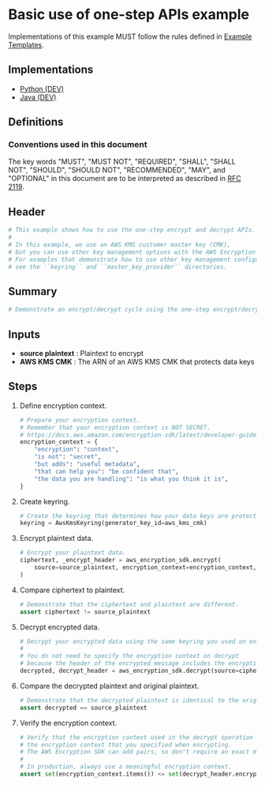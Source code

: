 [//]: # "Copyright Amazon.com Inc. or its affiliates. All Rights Reserved."
[//]: # "SPDX-License-Identifier: CC-BY-SA-4.0"

# Basic use of one-step APIs example

Implementations of this example MUST follow the rules defined in
[Example Templates](../../../examples.md#example-templates).

## Implementations

- [Python (DEV)](https://github.com/aws/aws-encryption-sdk-python/blob/keyring/examples/src/onestep_defaults.py)
- [Java (DEV)](https://github.com/aws/aws-encryption-sdk-java/blob/keyring/src/examples/java/com/amazonaws/crypto/examples/OneStepDefaults.java)

## Definitions

### Conventions used in this document

The key words
"MUST", "MUST NOT", "REQUIRED", "SHALL", "SHALL NOT",
"SHOULD", "SHOULD NOT", "RECOMMENDED", "MAY", and "OPTIONAL"
in this document are to be interpreted as described in
[RFC 2119](https://tools.ietf.org/html/rfc2119).

## Header

```python
# This example shows how to use the one-step encrypt and decrypt APIs.
#
# In this example, we use an AWS KMS customer master key (CMK),
# but you can use other key management options with the AWS Encryption SDK.
# For examples that demonstrate how to use other key management configurations,
# see the ``keyring`` and ``master_key_provider`` directories.
```

## Summary

```python
# Demonstrate an encrypt/decrypt cycle using the one-step encrypt/decrypt APIs.
```

## Inputs

- **source plaintext** :
  Plaintext to encrypt
- **AWS KMS CMK** :
  The ARN of an AWS KMS CMK that protects data keys

## Steps

1. Define encryption context.

   ```python
   # Prepare your encryption context.
   # Remember that your encryption context is NOT SECRET.
   # https://docs.aws.amazon.com/encryption-sdk/latest/developer-guide/concepts.html#encryption-context
   encryption_context = {
       "encryption": "context",
       "is not": "secret",
       "but adds": "useful metadata",
       "that can help you": "be confident that",
       "the data you are handling": "is what you think it is",
   }
   ```

1. Create keyring.

   ```python
   # Create the keyring that determines how your data keys are protected.
   keyring = AwsKmsKeyring(generator_key_id=aws_kms_cmk)
   ```

1. Encrypt plaintext data.

   ```python
   # Encrypt your plaintext data.
   ciphertext, _encrypt_header = aws_encryption_sdk.encrypt(
       source=source_plaintext, encryption_context=encryption_context, keyring=keyring
   )
   ```

1. Compare ciphertext to plaintext.

   ```python
   # Demonstrate that the ciphertext and plaintext are different.
   assert ciphertext != source_plaintext
   ```

1. Decrypt encrypted data.

   ```python
   # Decrypt your encrypted data using the same keyring you used on encrypt.
   #
   # You do not need to specify the encryption context on decrypt
   # because the header of the encrypted message includes the encryption context.
   decrypted, decrypt_header = aws_encryption_sdk.decrypt(source=ciphertext, keyring=keyring)
   ```

1. Compare the decrypted plaintext and original plaintext.

   ```python
   # Demonstrate that the decrypted plaintext is identical to the original plaintext.
   assert decrypted == source_plaintext
   ```

1. Verify the encryption context.

   ```python
   # Verify that the encryption context used in the decrypt operation includes
   # the encryption context that you specified when encrypting.
   # The AWS Encryption SDK can add pairs, so don't require an exact match.
   #
   # In production, always use a meaningful encryption context.
   assert set(encryption_context.items()) <= set(decrypt_header.encryption_context.items())
   ```

